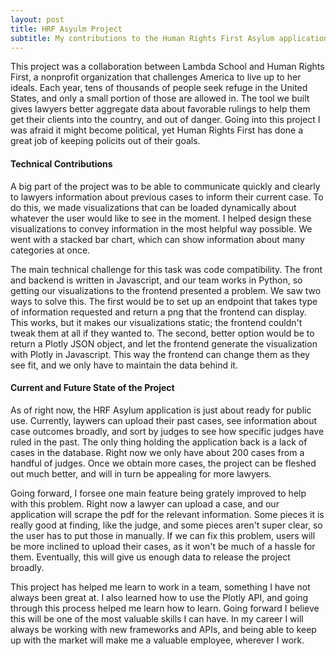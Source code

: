 ```yaml
---
layout: post
title: HRF Asyulm Project
subtitle: My contributions to the Human Rights First Asylum application
---
```


This project was a collaboration between Lambda School and Human Rights First, a nonprofit organization that challenges America to live up to her ideals.
Each year, tens of thousands of people seek refuge in the United States, and only a small portion of those are allowed in. The tool we built gives lawyers better aggregate data about favorable rulings to help them get their clients into the country, and out of danger. Going into this project I was afraid it might become political, yet Human Rights First has done a great job of keeping policits out of their goals.

#### Technical Contributions
A big part of the project was to be able to communicate quickly and clearly to lawyers information about previous cases to inform their current case. To do this, we made visualizations that can be loaded dynamically about whatever the user would like to see in the moment. I helped design these visualizations to convey information in the most helpful way possible. We went with a stacked bar chart, which can show information about many categories at once.

The main technical challenge for this task was code compatibility. The front and backend is written in Javascript, and our team works in Python, so getting our visualizations to the frontend presented a problem. We saw two ways to solve this. The first would be to set up an endpoint that takes type of information requested and return a png that the frontend can display. This works, but it makes our visualizations static; the frontend couldn't tweak them at all if they wanted to. The second, better option would be to return a Plotly JSON object, and let the frontend generate the visualization with Plotly in Javascript. This way the frontend can change them as they see fit, and we only have to maintain the data behind it.

#### Current and Future State of the Project
As of right now, the HRF Asylum application is just about ready for public use. Currently, laywers can upload their past cases, see information about case outcomes broadly, and sort by judges to see how specific judges have ruled in the past. The only thing holding the application back is a lack of cases in the database. Right now we only have about 200 cases from a handful of judges. Once we obtain more cases, the project can be fleshed out much better, and will in turn be appealing for more lawyers.

Going forward, I forsee one main feature being grately improved to help with this problem. Right now a lawyer can upload a case, and our application will scrape the pdf for the relevant information. Some pieces it is really good at finding, like the judge, and some pieces aren't super clear, so the user has to put those in manually. If we can fix this problem, users will be more inclined to upload their cases, as it won't be much of a hassle for them. Eventually, this will give us enough data to release the project broadly.

This project has helped me learn to work in a team, something I have not always been great at. I also learned how to use the Plotly API, and going through this process helped me learn how to learn. Going forward I believe this will be one of the most valuable skills I can have. In my career I will always be working with new frameworks and APIs, and being able to keep up with the market will make me a valuable employee, wherever I work.
